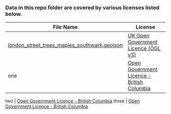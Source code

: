 ### Data in this repo folder are covered by various licenses listed below.

File Name | License
------------ | -------------
[london_street_trees_maples_southwark.geojson](https://github.com/danagerous/geojson-library/blob/master/data/london_street_trees_maples_southwark.geojson) | [UK Open Government Licence (OGL v3)](http://www.nationalarchives.gov.uk/doc/open-government-licence/version/3/)
one | [Open Government Licence - British Columbia](https://www2.gov.bc.ca/gov/content/data/open-data/open-government-licence-bc)

two | [Open Government Licence - British Columbia](https://www2.gov.bc.ca/gov/content/data/open-data/open-government-licence-bc)
three | [Open Government Licence - British Columbia](https://www2.gov.bc.ca/gov/content/data/open-data/open-government-licence-bc)
